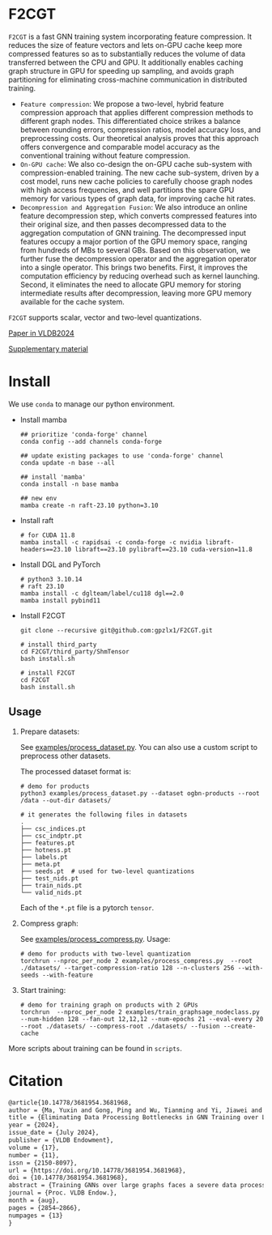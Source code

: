 # F2CGT

`F2CGT` is a fast GNN training system incorporating feature compression. It reduces the size of feature vectors and lets on-GPU cache keep more compressed features so as to substantially reduces the volume of data transferred between the CPU and GPU. It additionally enables caching graph structure in GPU for speeding up sampling, and avoids graph partitioning for eliminating cross-machine communication in distributed training. 

* `Feature compression`: We propose a two-level, hybrid feature compression approach that applies different compression methods to different graph nodes. This differentiated choice strikes a balance between rounding errors, compression ratios, model accuracy loss, and  preprocessing costs. Our theoretical analysis proves that this approach offers convergence and comparable model accuracy as the conventional training without feature compression.
* `On-GPU cache`: We also co-design the on-GPU cache sub-system with compression-enabled training. The new cache sub-system, driven by a cost model, runs new cache policies to carefully choose graph nodes with high access frequencies, and well partitions the spare GPU memory for various types of graph data, for improving cache hit rates.
* `Decompression and Aggregation Fusion`: We also introduce an online feature decompression step, which converts compressed features into their original size, and then passes decompressed data to the aggregation computation of GNN training. The decompressed input features occupy a major portion of the GPU memory space, ranging from hundreds of MBs to several GBs. Based on this observation, we further fuse the decompression operator and the aggregation operator into a single operator. This brings two benefits. First, it improves the computation efficiency by reducing overhead such as kernel launching. Second, it eliminates the need to allocate GPU memory for storing intermediate results after decompression, leaving more GPU memory available for the cache system.

`F2CGT` supports scalar, vector and two-level quantizations.

[Paper in VLDB2024](https://dl.acm.org/doi/10.14778/3681954.3681968)

[Supplementary material](https://github.com/gpzlx1/F2CGT-supplemental)

# Install
We use `conda` to manage our python environment.

* Install mamba

  ```shell
  ## prioritize 'conda-forge' channel
  conda config --add channels conda-forge
  
  ## update existing packages to use 'conda-forge' channel
  conda update -n base --all
  
  ## install 'mamba'
  conda install -n base mamba
  
  ## new env
  mamba create -n raft-23.10 python=3.10
  ```

* Install raft

  ```shell
  # for CUDA 11.8
  mamba install -c rapidsai -c conda-forge -c nvidia libraft-headers==23.10 libraft==23.10 pylibraft==23.10 cuda-version=11.8
  ```

* Install DGL and PyTorch

  ```shell
  # python3 3.10.14
  # raft 23.10
  mamba install -c dglteam/label/cu118 dgl==2.0
  mamba install pybind11
  ```

* Install F2CGT

   ```shell
   git clone --recursive git@github.com:gpzlx1/F2CGT.git

   # install third_party
   cd F2CGT/third_party/ShmTensor
   bash install.sh

   # install F2CGT
   cd F2CGT
   bash install.sh
   ```

## Usage

1. Prepare datasets:

   See [examples/process_dataset.py](./examples/process_dataset.py). You can also use a custom script to preprocess other datasets.

   The processed dataset format is:

   ```shell
   # demo for products
   python3 examples/process_dataset.py --dataset ogbn-products --root /data --out-dir datasets/

   # it generates the following files in datasets
   .
   ├── csc_indices.pt
   ├── csc_indptr.pt
   ├── features.pt
   ├── hotness.pt
   ├── labels.pt
   ├── meta.pt
   ├── seeds.pt  # used for two-level quantizations
   ├── test_nids.pt
   ├── train_nids.pt
   └── valid_nids.pt
   ```

   Each of the `*.pt` file is a pytorch `tensor`.

2. Compress graph:

   See [examples/process_compress.py](./examples/process_compress.py). Usage:

   ```shell
   # demo for products with two-level quantization
   torchrun --nproc_per_node 2 examples/process_compress.py  --root ./datasets/ --target-compression-ratio 128 --n-clusters 256 --with-seeds --with-feature
   ```

3. Start training:
     ```shell
     # demo for training graph on products with 2 GPUs
     torchrun  --nproc_per_node 2 examples/train_graphsage_nodeclass.py --num-hidden 128 --fan-out 12,12,12 --num-epochs 21 --eval-every 20 --root ./datasets/ --compress-root ./datasets/ --fusion --create-cache
     ```

More scripts about training can be found in `scripts`.

# Citation
```latex
@article{10.14778/3681954.3681968,
author = {Ma, Yuxin and Gong, Ping and Wu, Tianming and Yi, Jiawei and Yang, Chengru and Li, Cheng and Peng, Qirong and Xie, Guiming and Bao, Yongcheng and Liu, Haifeng and Xu, Yinlong},
title = {Eliminating Data Processing Bottlenecks in GNN Training over Large Graphs via Two-level Feature Compression},
year = {2024},
issue_date = {July 2024},
publisher = {VLDB Endowment},
volume = {17},
number = {11},
issn = {2150-8097},
url = {https://doi.org/10.14778/3681954.3681968},
doi = {10.14778/3681954.3681968},
abstract = {Training GNNs over large graphs faces a severe data processing bottleneck, involving both sampling and feature loading. To tackle this issue, we introduce F2CGT, a fast GNN training system incorporating feature compression. To avoid potential accuracy degradation, we propose a two-level, hybrid feature compression approach that applies different compression methods to various graph nodes. This differentiated choice strikes a balance between rounding errors, compression ratios, model accuracy loss, and preprocessing costs. Our theoretical analysis proves that this approach offers convergence and comparable model accuracy as the conventional training without feature compression. Additionally, we also co-design the on-GPU cache sub-system with compression-enabled training within F2CGT. The new cache sub-system, driven by a cost model, runs new cache policies to carefully choose graph nodes with high access frequencies, and well partitions the spare GPU memory for various types of graph data, for improving cache hit rates. Finally, extensive evaluation of F2CGT on two popular GNN models and four datasets, including three large public datasets, demonstrates that F2CGT achieves a compression ratio of up to 128 and provides GNN training speedups of 1.23-2.56\texttimes{} and 3.58--71.46\texttimes{} for single-machine and distributed training, respectively, with up to 32 GPUs and marginal accuracy loss.},
journal = {Proc. VLDB Endow.},
month = {aug},
pages = {2854–2866},
numpages = {13}
}
```
